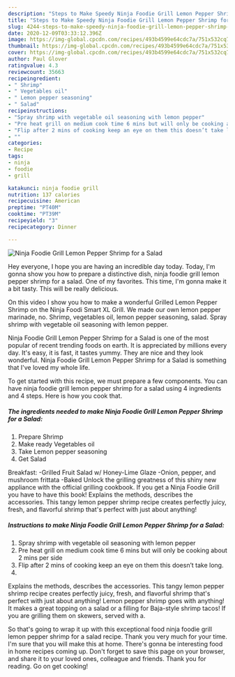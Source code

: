 ```yaml
---
description: "Steps to Make Speedy Ninja Foodie Grill Lemon Pepper Shrimp for a Salad"
title: "Steps to Make Speedy Ninja Foodie Grill Lemon Pepper Shrimp for a Salad"
slug: 4244-steps-to-make-speedy-ninja-foodie-grill-lemon-pepper-shrimp-for-a-salad
date: 2020-12-09T03:33:12.396Z
image: https://img-global.cpcdn.com/recipes/493b4599e64cdc7a/751x532cq70/ninja-foodie-grill-lemon-pepper-shrimp-for-a-salad-recipe-main-photo.jpg
thumbnail: https://img-global.cpcdn.com/recipes/493b4599e64cdc7a/751x532cq70/ninja-foodie-grill-lemon-pepper-shrimp-for-a-salad-recipe-main-photo.jpg
cover: https://img-global.cpcdn.com/recipes/493b4599e64cdc7a/751x532cq70/ninja-foodie-grill-lemon-pepper-shrimp-for-a-salad-recipe-main-photo.jpg
author: Paul Glover
ratingvalue: 4.3
reviewcount: 35663
recipeingredient:
- " Shrimp"
- " Vegetables oil"
- " Lemon pepper seasoning"
- " Salad"
recipeinstructions:
- "Spray shrimp with vegetable oil seasoning with lemon pepper"
- "Pre heat grill on medium cook time 6 mins but will only be cooking about 2 mins per side"
- "Flip after 2 mins of cooking keep an eye on them this doesn’t take long."
- ""
categories:
- Recipe
tags:
- ninja
- foodie
- grill

katakunci: ninja foodie grill 
nutrition: 137 calories
recipecuisine: American
preptime: "PT40M"
cooktime: "PT39M"
recipeyield: "3"
recipecategory: Dinner

---
```



![Ninja Foodie Grill Lemon Pepper Shrimp for a Salad](https://img-global.cpcdn.com/recipes/493b4599e64cdc7a/751x532cq70/ninja-foodie-grill-lemon-pepper-shrimp-for-a-salad-recipe-main-photo.jpg)

Hey everyone, I hope you are having an incredible day today. Today, I'm gonna show you how to prepare a distinctive dish, ninja foodie grill lemon pepper shrimp for a salad. One of my favorites. This time, I'm gonna make it a bit tasty. This will be really delicious.

On this video I show you how to make a wonderful Grilled Lemon Pepper Shrimp on the Ninja Foodi Smart XL Grill. We made our own lemon pepper marinade, no. Shrimp, vegetables oil, lemon pepper seasoning, salad. Spray shrimp with vegetable oil seasoning with lemon pepper.

Ninja Foodie Grill Lemon Pepper Shrimp for a Salad is one of the most popular of recent trending foods on earth. It is appreciated by millions every day. It's easy, it is fast, it tastes yummy. They are nice and they look wonderful. Ninja Foodie Grill Lemon Pepper Shrimp for a Salad is something that I've loved my whole life.


To get started with this recipe, we must prepare a few components. You can have ninja foodie grill lemon pepper shrimp for a salad using 4 ingredients and 4 steps. Here is how you cook that.

<!--inarticleads1-->

##### The ingredients needed to make Ninja Foodie Grill Lemon Pepper Shrimp for a Salad:

1. Prepare  Shrimp
1. Make ready  Vegetables oil
1. Take  Lemon pepper seasoning
1. Get  Salad


Breakfast: -Grilled Fruit Salad w/ Honey-Lime Glaze -Onion, pepper, and mushroom frittata -Baked Unlock the grilling greatness of this shiny new appliance with the official grilling cookbook. If you get a Ninja Foodie Grill you have to have this book! Explains the methods, describes the accessories. This tangy lemon pepper shrimp recipe creates perfectly juicy, fresh, and flavorful shrimp that&#39;s perfect with just about anything! 

<!--inarticleads2-->

##### Instructions to make Ninja Foodie Grill Lemon Pepper Shrimp for a Salad:

1. Spray shrimp with vegetable oil seasoning with lemon pepper
1. Pre heat grill on medium cook time 6 mins but will only be cooking about 2 mins per side
1. Flip after 2 mins of cooking keep an eye on them this doesn’t take long.
1. 


Explains the methods, describes the accessories. This tangy lemon pepper shrimp recipe creates perfectly juicy, fresh, and flavorful shrimp that&#39;s perfect with just about anything! Lemon pepper shrimp goes with anything! It makes a great topping on a salad or a filling for Baja-style shrimp tacos! If you are grilling them on skewers, served with a. 

So that's going to wrap it up with this exceptional food ninja foodie grill lemon pepper shrimp for a salad recipe. Thank you very much for your time. I'm sure that you will make this at home. There's gonna be interesting food in home recipes coming up. Don't forget to save this page on your browser, and share it to your loved ones, colleague and friends. Thank you for reading. Go on get cooking!
